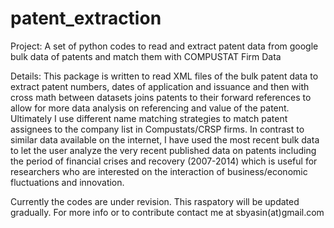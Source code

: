 # patent_extraction

Project: A set of python codes to read and extract patent data from google bulk data of patents and match them with COMPUSTAT Firm Data

Details:
This package is written to read XML files of the bulk patent data to extract patent numbers, dates of application and issuance and then with cross math between datasets joins patents to their forward references to allow for more data analysis on referencing and value of the patent. Ultimately I use different name matching strategies to match patent assignees to the company list in Compustats/CRSP firms. In contrast to similar data available on the internet, I have used the most recent bulk data to let the user analyze the very recent published data on patents including the period of financial crises and recovery (2007-2014) which is useful for researchers who are interested on the interaction of business/economic fluctuations and innovation. 

Currently the codes are under revision. This raspatory will be updated gradually.
For more info or to contribute contact me at sbyasin(at)gmail.com
